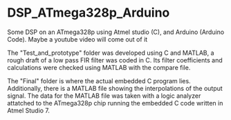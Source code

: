 # DSP_ATmega328p_Arduino
Some DSP on an ATmega328p using Atmel studio (C), and Arduino (Arduino Code). Maybe a youtube video will come out of it

The "Test_and_prototype" folder was developed using C and MATLAB, a rough draft of a low pass FIR filter was coded in C. Its filter coefficients and calculations were checked using MATLAB with the compare file. 

The "Final" folder is where the actual embedded C program lies. Additionally, there is a MATLAB file showing the interpolations of the output signal. The data for the MATLAB file was taken with a logic analyzer attatched to the ATmega328p chip running the embedded C code written in Atmel Studio 7. 
